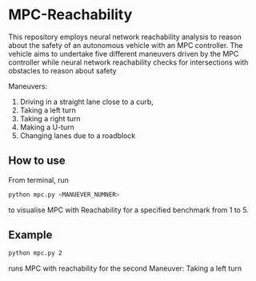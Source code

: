 # MPC-Reachability

This repository employs neural network reachability analysis to reason about the safety of an autonomous vehicle with an MPC controller. The vehicle aims to undertake five different maneuvers driven by the MPC controller while neural network reachability checks for intersections with obstacles to reason about safety 

Maneuvers:

1. Driving in a straight lane close to a curb,
2. Taking a left turn
3. Taking a right turn
4. Making a U-turn
5. Changing lanes due to a roadblock


## How to use

From terminal, run

```bash
python mpc.py <MANUEVER_NUMNER>
```

 to visualise MPC with Reachability for a specified benchmark from 1 to 5.

## Example

```bash
python mpc.py 2
```
runs MPC with reachability for the second Maneuver: Taking a left turn

